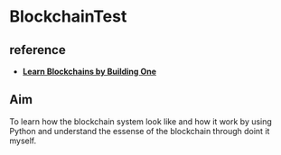 # BlockchainTest

## reference
- [**Learn Blockchains by Building One**](https://hackernoon.com/learn-blockchains-by-building-one-117428612f46)

## Aim
To learn how the blockchain system look like and how it work by using Python and understand the essense of the blockchain through doint it myself.
